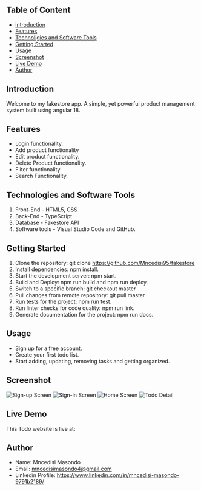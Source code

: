 ## Table of Content

- [introduction](#introduction)
- [Features](#features)
- [Technoligies and Software Tools](#technologies-and-software-tools)
- [Getting Started](#getting-started)
- [Usage](#usage)
- [Screenshot](#screenshot)
- [Live Demo](#live-demo)
- [Author](#author)

## Introduction

Welcome to my fakestore app. A simple, yet powerful product management system built using angular 18.  

## Features

* Login functionality.
* Add product functionality
* Edit product functionality.
* Delete Product functionality.
* Fliter functionality.
* Search Functionality.

## Technologies and Software Tools

1. Front-End - HTML5, CSS 
2. Back-End - TypeScript 
3. Database - Fakestore API 
4. Software tools - Visual Studio Code and GitHub.

## Getting Started

1. Clone the repository: git clone https://github.com/Mncedisi95/fakestore
2. Install dependencies: npm install.
3. Start the development server: npm start.
4. Build and Deploy: npm run build and npm run deploy.
5. Switch to a specific branch: git checkout master
6. Pull changes from remote repository: git pull master
7. Run tests for the project: npm run test.
8. Run linter checks for code quality: npm run link.
9. Generate documentation for the project: npm run docs.

## Usage

* Sign up for a free account.
* Create your first todo list.
* Start adding, updating, removing tasks and getting organized.

## Screenshot

![Sign-up Screen](src/assets/screenshot/)
![Sign-in Screen](src/assets/screenshot/)
![Home Screen](src/assets/screenshot/)
![Todo Detail](src/assets/screenshot/)

## Live Demo

This Todo website is live at: 

## Author

* Name: Mncedisi Masondo
* Email: mncedisimasondo4@gmail.com
* Linkedin Profile: https://www.linkedin.com/in/mncedisi-masondo-9791b2189/ 
